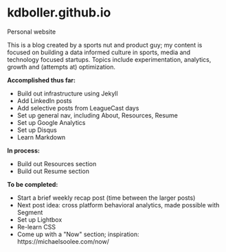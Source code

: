 # kdboller.github.io
Personal website

This is a blog created by a sports nut and product guy; my content is focused on building a data informed culture in sports, 
media and technology focused startups. Topics include experimentation, analytics, growth and (attempts at) optimization.

<strong>Accomplished thus far:</strong>
<ul>
<li>Build out infrastructure using Jekyll</li>
<li>Add LinkedIn posts</li>
<li>Add selective posts from LeagueCast days</li>
<li>Set up general nav, including About, Resources, Resume</li>
<li>Set up Google Analytics</li>
<li>Set up Disqus</li>
<li>Learn Markdown</li>
</ul>

<strong>In process:</strong>
<ul>
<li>Build out Resources section</li>
<li>Build out Resume section</li>
</ul>

<strong>To be completed:</strong>
<ul>
<li>Start a brief weekly recap post (time between the larger posts)</li>
<li>Next post idea:  cross platform behavioral analytics, made possible with Segment</li>
<li>Set up Lightbox</li>
<li>Re-learn CSS</li>
<li>Come up with a "Now" section; inspiration:  https://michaelsoolee.com/now/</li>
</ul>

